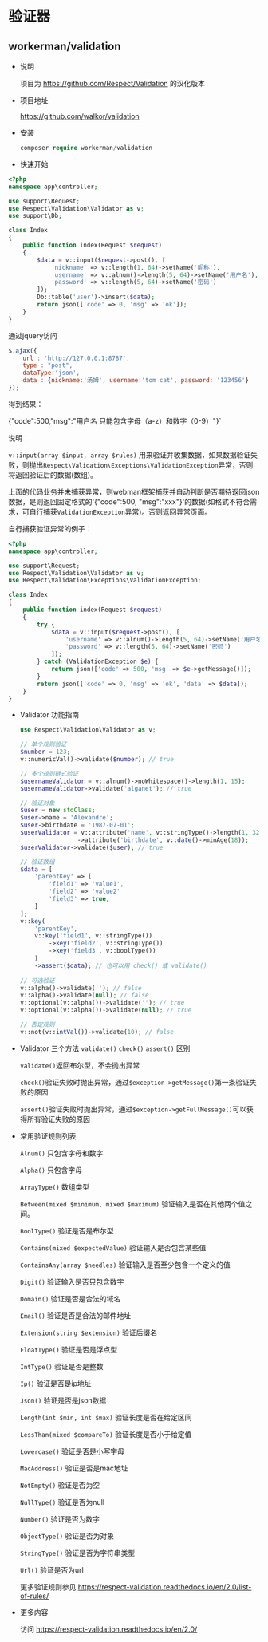 # 验证器

## workerman/validation

- 说明

  项目为 https://github.com/Respect/Validation 的汉化版本

- 项目地址

  https://github.com/walkor/validation
  
  
- 安装
 
  ```php
  composer require workerman/validation
  ```
  
-  快速开始

  ```php
  <?php
  namespace app\controller;
  
  use support\Request;
  use Respect\Validation\Validator as v;
  use support\Db;
  
  class Index
  {
      public function index(Request $request)
      {
          $data = v::input($request->post(), [
              'nickname' => v::length(1, 64)->setName('昵称'),
              'username' => v::alnum()->length(5, 64)->setName('用户名'),
              'password' => v::length(5, 64)->setName('密码')
          ]);
          Db::table('user')->insert($data);
          return json(['code' => 0, 'msg' => 'ok']);
      }
  }  
  ```
  
  通过jquery访问
  
  ```js
  $.ajax({
      url : 'http://127.0.0.1:8787',
      type : "post",
      dataType:'json',
      data : {nickname:'汤姆', username:'tom cat', password: '123456'}
  });
  ```
  
  得到结果：
  
  {"code":500,"msg":"用户名 只能包含字母（a-z）和数字（0-9）"}`
  
  说明：
  
  `v::input(array $input, array $rules)` 用来验证并收集数据，如果数据验证失败，则抛出`Respect\Validation\Exceptions\ValidationException`异常，否则将返回验证后的数据(数组)。
  
  上面的代码业务并未捕获异常，则webman框架捕获并自动判断是否期待返回json数据，是则返回固定格式的'{"code":500, "msg":"xxx"}'的数据(如格式不符合需求，可自行捕获`ValidationException`异常)。否则返回异常页面。

  自行捕获验证异常的例子：
  
  ```php
  <?php
  namespace app\controller;
  
  use support\Request;
  use Respect\Validation\Validator as v;
  use Respect\Validation\Exceptions\ValidationException;
  
  class Index
  {
      public function index(Request $request)
      {
          try {
              $data = v::input($request->post(), [
                  'username' => v::alnum()->length(5, 64)->setName('用户名'),
                  'password' => v::length(5, 64)->setName('密码')
              ]);
          } catch (ValidationException $e) {
              return json(['code' => 500, 'msg' => $e->getMessage()]);
          }
          return json(['code' => 0, 'msg' => 'ok', 'data' => $data]);
      }
  }
  ```

- Validator 功能指南

  ```php
  use Respect\Validation\Validator as v;
  
  // 单个规则验证
  $number = 123;
  v::numericVal()->validate($number); // true

  // 多个规则链式验证
  $usernameValidator = v::alnum()->noWhitespace()->length(1, 15);
  $usernameValidator->validate('alganet'); // true

  // 验证对象
  $user = new stdClass;
  $user->name = 'Alexandre';
  $user->birthdate = '1987-07-01';
  $userValidator = v::attribute('name', v::stringType()->length(1, 32))
                  ->attribute('birthdate', v::date()->minAge(18));
  $userValidator->validate($user); // true

  // 验证数组
  $data = [
      'parentKey' => [
          'field1' => 'value1',
          'field2' => 'value2'
          'field3' => true,
      ]
  ];
  v::key(
      'parentKey',
      v::key('field1', v::stringType())
          ->key('field2', v::stringType())
          ->key('field3', v::boolType())
      )
      ->assert($data); // 也可以用 check() 或 validate()
    
  // 可选验证
  v::alpha()->validate(''); // false 
  v::alpha()->validate(null); // false 
  v::optional(v::alpha())->validate(''); // true
  v::optional(v::alpha())->validate(null); // true

  // 否定规则
  v::not(v::intVal())->validate(10); // false
  ```
  
- Validator 三个方法 `validate()` `check()` `assert()` 区别

  `validate()`返回布尔型，不会抛出异常
  
  `check()`验证失败时抛出异常，通过`$exception->getMessage()`第一条验证失败的原因
  
  `assert()`验证失败时抛出异常，通过`$exception->getFullMessage()`可以获得所有验证失败的原因
  
  
- 常用验证规则列表

  `Alnum()` 只包含字母和数字
  
  `Alpha()` 只包含字母
  
  `ArrayType()` 数组类型
  
  `Between(mixed $minimum, mixed $maximum)` 验证输入是否在其他两个值之间。
  
  `BoolType()` 验证是否是布尔型
  
  `Contains(mixed $expectedValue)` 验证输入是否包含某些值
  
  `ContainsAny(array $needles)` 验证输入是否至少包含一个定义的值
  
  `Digit()` 验证输入是否只包含数字
  
  `Domain()` 验证是否是合法的域名
  
  `Email()` 验证是否是合法的邮件地址
  
  `Extension(string $extension)` 验证后缀名
  
  `FloatType()` 验证是否是浮点型
  
  `IntType()` 验证是否是整数
  
  `Ip()` 验证是否是ip地址
  
  `Json()` 验证是否是json数据
  
  `Length(int $min, int $max)` 验证长度是否在给定区间
  
  `LessThan(mixed $compareTo)` 验证长度是否小于给定值
  
  `Lowercase()` 验证是否是小写字母
  
  `MacAddress()` 验证是否是mac地址
  
  `NotEmpty()` 验证是否为空
  
  `NullType()` 验证是否为null
  
  `Number()` 验证是否为数字
  
  `ObjectType()` 验证是否为对象
  
  `StringType()` 验证是否为字符串类型
  
  `Url()` 验证是否为url
  
  更多验证规则参见 https://respect-validation.readthedocs.io/en/2.0/list-of-rules/ 
  
- 更多内容

  访问 https://respect-validation.readthedocs.io/en/2.0/
  


